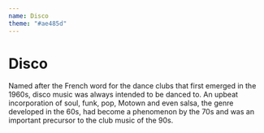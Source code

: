 ```yaml
---
name: Disco
theme: "#ae485d"
---
```


# Disco

Named after the French word for the dance clubs that first emerged in the 1960s, disco music was always intended to be danced to. An upbeat incorporation of soul, funk, pop, Motown and even salsa, the genre developed in the 60s, had become a phenomenon by the 70s and was an important precursor to the club music of the 90s.
